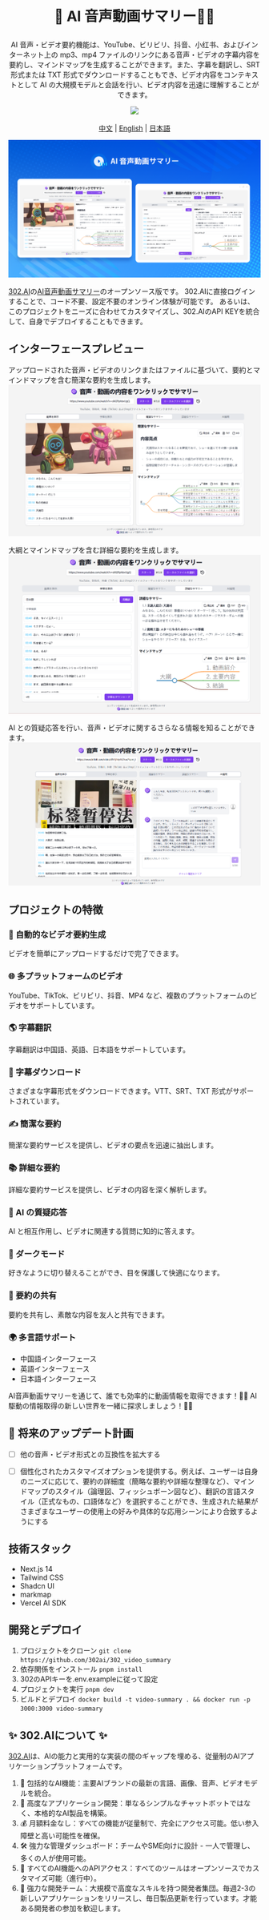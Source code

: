 # <p align="center">🎥 AI 音声動画サマリー🚀✨</p>

<p align="center">AI 音声・ビデオ要約機能は、YouTube、ビリビリ、抖音、小红书、およびインターネット上の mp3、mp4 ファイルのリンクにある音声・ビデオの字幕内容を要約し、マインドマップを生成することができます。また、字幕を翻訳し、SRT 形式または TXT 形式でダウンロードすることもでき、ビデオ内容をコンテキストとして AI の大規模モデルと会話を行い、ビデオ内容を迅速に理解することができます。</p>

<p align="center"><a href="https://302.ai/ja/tools/videosum/" target="blank"><img src="https://file.302ai.cn/gpt/imgs/github/302_badge.png" /></a></p >

<p align="center"><a href="README_zh.md">中文</a> | <a href="README.md">English</a> | <a href="README_ja.md">日本語</a></p>

![界面预览](docs/音视频总结新3.png)    

[302.AI](https://302.ai)の[AI音声動画サマリー](https://302.ai/ja/tools/videosum/)のオープンソース版です。
302.AIに直接ログインすることで、コード不要、設定不要のオンライン体験が可能です。
あるいは、このプロジェクトをニーズに合わせてカスタマイズし、302.AIのAPI KEYを統合して、自身でデプロイすることもできます。

## インターフェースプレビュー
アップロードされた音声・ビデオのリンクまたはファイルに基づいて、要約とマインドマップを含む簡潔な要約を生成します。
![界面预览](docs/视频摘要日1.png)    

大綱とマインドマップを含む詳細な要約を生成します。
![界面预览](docs/视频摘要日2.png)     

AI との質疑応答を行い、音声・ビデオに関するさらなる情報を知ることができます。
![界面预览](docs/视频摘要日3.png)

## プロジェクトの特徴
### 🎥 自動的なビデオ要約生成
ビデオを簡単にアップロードするだけで完了できます。
### 🌐 多プラットフォームのビデオ
YouTube、TikTok、ビリビリ、抖音、MP4 など、複数のプラットフォームのビデオをサポートしています。
### 🌎 字幕翻訳
字幕翻訳は中国語、英語、日本語をサポートしています。
### 📄 字幕ダウンロード
さまざまな字幕形式をダウンロードできます。VTT、SRT、TXT 形式がサポートされています。
### ✍️ 簡潔な要約
簡潔な要約サービスを提供し、ビデオの要点を迅速に抽出します。
### 📚 詳細な要約
詳細な要約サービスを提供し、ビデオの内容を深く解析します。
### 🤖 AI の質疑応答
AI と相互作用し、ビデオに関連する質問に知的に答えます。
### 🌙 ダークモード
好きなように切り替えることができ、目を保護して快適になります。
### 🔗 要約の共有
要約を共有し、素敵な内容を友人と共有できます。
### 🌍 多言語サポート
- 中国語インターフェース
- 英語インターフェース
- 日本語インターフェース


AI音声動画サマリーを通じて、誰でも効率的に動画情報を取得できます！🎉🎥 AI駆動の情報取得の新しい世界を一緒に探求しましょう！🌟🚀

## 🚩 将来のアップデート計画
- [ ] 他の音声・ビデオ形式との互換性を拡大する
- [ ] 個性化されたカスタマイズオプションを提供する。例えば、ユーザーは自身のニーズに応じて、要約の詳細度（簡略な要約や詳細な整理など）、マインドマップのスタイル（論理図、フィッシュボーン図など）、翻訳の言語スタイル（正式なもの、口語体など）を選択することができ、生成された結果がさまざまなユーザーの使用上の好みや具体的な応用シーンにより合致するようにする


## 技術スタック
- Next.js 14
- Tailwind CSS
- Shadcn UI
- markmap
- Vercel AI SDK

## 開発とデプロイ
1. プロジェクトをクローン `git clone https://github.com/302ai/302_video_summary`
2. 依存関係をインストール `pnpm install`
3. 302のAPIキーを.env.exampleに従って設定
4. プロジェクトを実行 `pnpm dev`
5. ビルドとデプロイ `docker build -t video-summary . && docker run -p 3000:3000 video-summary`


## ✨ 302.AIについて ✨
[302.AI](https://302.ai)は、AIの能力と実用的な実装の間のギャップを埋める、従量制のAIアプリケーションプラットフォームです。
1. 🧠 包括的なAI機能：主要AIブランドの最新の言語、画像、音声、ビデオモデルを統合。
2. 🚀 高度なアプリケーション開発：単なるシンプルなチャットボットではなく、本格的なAI製品を構築。
3. 💰 月額料金なし：すべての機能が従量制で、完全にアクセス可能。低い参入障壁と高い可能性を確保。
4. 🛠 強力な管理ダッシュボード：チームやSME向けに設計 - 一人で管理し、多くの人が使用可能。
5. 🔗 すべてのAI機能へのAPIアクセス：すべてのツールはオープンソースでカスタマイズ可能（進行中）。
6. 💪 強力な開発チーム：大規模で高度なスキルを持つ開発者集団。毎週2-3の新しいアプリケーションをリリースし、毎日製品更新を行っています。才能ある開発者の参加を歓迎します。
